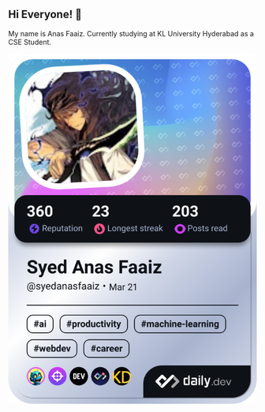 ## Hi Everyone! 👋
My name is Anas Faaiz. Currently studying at KL University Hyderabad as a CSE Student. 

<!--
**AnasFaaiz/AnasFaaiz** is a ✨ _special_ ✨ repository because its `README.md` (this file) appears on your GitHub profile.

Here are some ideas to get you started:

- 🔭 I’m currently working on ...
- 🌱 I’m currently learning ...
- 👯 I’m looking to collaborate on ...
- 🤔 I’m looking for help with ...
- 💬 Ask me about ...
- 📫 How to reach me: ...
- 😄 Pronouns: ...
- ⚡ Fun fact: ...
-->

<!-- Daily Dev Card Code-->
<a href="https://app.daily.dev/syedanasfaaiz"><img src="./devcard.png" width="652"  alt="Syed Anas Faaiz's Dev Card"/></a>
